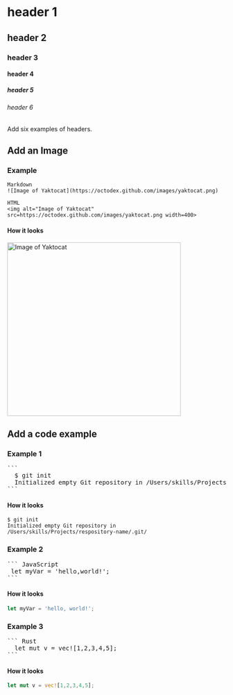 # header 1
## header 2
### header 3
#### header 4
##### header 5
###### header 6

Add six examples of headers. 

## Add an Image
### Example
```
Markdown
![Image of Yaktocat](https://octodex.github.com/images/yaktocat.png)
```
```
HTML
<img alt="Image of Yaktocat" src=https://octodex.github.com/images/yaktocat.png width=400>
```
#### How it looks
<img alt="Image of Yaktocat" src=https://octodex.github.com/images/yaktocat.png width=400>

## Add a code example

### Example 1

<pre>
```
  $ git init
  Initialized empty Git repository in /Users/skills/Projects/respository-name/.git/
```  
</pre>


#### How it looks
```
$ git init
Initialized empty Git repository in /Users/skills/Projects/respository-name/.git/
```
### Example 2
<pre>
``` JavaScript
 let myVar = 'hello,world!';
```
</pre>

#### How it looks
``` JavaScript
let myVar = 'hello, world!';
```

### Example 3
<pre>
``` Rust
  let mut v = vec![1,2,3,4,5];
```
</pre>

#### How it looks
``` Rust
let mut v = vec![1,2,3,4,5];
```
